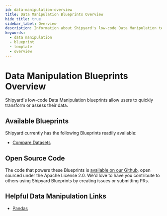 ```yaml
---
id: data-manipulation-overview
title: Data Manipulation Blueprints Overview
hide_title: true
sidebar_label: Overview
description: Information about Shipyard's low-code Data Manipulation templates.
keywords:
  - data manipulation
  - blueprint
  - template
  - overview
---
```


# Data Manipulation Blueprints Overview

Shipyard's low-code Data Manipulation blueprints allow users to quickly transform or assess their data.

## Available Blueprints
Shipyard currently has the following Blueprints readily available:
- [Compare Datasets](data-manipulation-compare-datasets.md)

## Open Source Code
The code that powers these Blueprints is [available on our Github](https://github.com/shipyardapp/datamanipulation-blueprints), open sourced under the Apache License 2.0. We'd love to have you contribute to others using Shipyard Blueprints by creating issues or submitting PRs.

## Helpful Data Manipulation Links
- [Pandas](https://pandas.pydata.org/docs/index.html)  